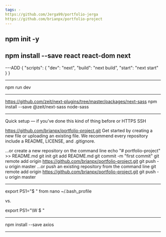 ```yaml
---
tags: -
https://github.com/Jerga99/portfolio-jerga
https://github.com/brianpx/portfolio-project
---
```


## npm init -y

## npm install --save react react-dom next

---ADD
{
"scripts": {
"dev": "next",
"build": "next build",
"start": "next start"
}
}

---

npm run dev

---

https://github.com/zeit/next-plugins/tree/master/packages/next-sass
npm install --save @zeit/next-sass node-sass

---

Quick setup — if you’ve done this kind of thing before
or
HTTPS
SSH

https://github.com/brianpx/portfolio-project.git
Get started by creating a new file or uploading an existing file. We recommend every repository include a README, LICENSE, and .gitignore.

…or create a new repository on the command line
echo "# portfolio-project" >> README.md
git init
git add README.md
git commit -m "first commit"
git remote add origin https://github.com/brianpx/portfolio-project.git
git push -u origin master
…or push an existing repository from the command line
git remote add origin https://github.com/brianpx/portfolio-project.git
git push -u origin master

---

export PS1="\$ "
from nano ~/.bash_profile

vs.

export PS1="\W \$ "

---

npm install --save axios

---

